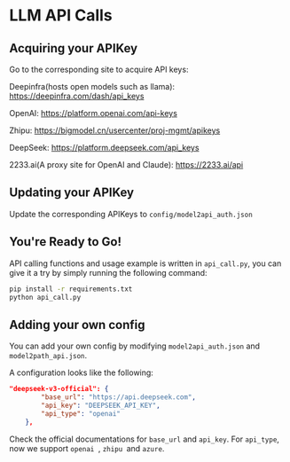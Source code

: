 # LLM API Calls

## Acquiring your APIKey

Go to the corresponding site to acquire API keys:

Deepinfra(hosts open models such as llama): https://deepinfra.com/dash/api_keys

OpenAI: https://platform.openai.com/api-keys

Zhipu: https://bigmodel.cn/usercenter/proj-mgmt/apikeys

DeepSeek: https://platform.deepseek.com/api_keys

2233.ai(A proxy site for OpenAI and Claude): https://2233.ai/api


## Updating your APIKey

Update the corresponding APIKeys to `config/model2api_auth.json`

## You're Ready to Go!

API calling functions and usage example is written in `api_call.py`, you can give it a try by simply running the following command:

```bash
pip install -r requirements.txt
python api_call.py
```

## Adding your own config

You can add your own config by modifying `model2api_auth.json` and `model2path_api.json`.

A configuration looks like the following:

```json
"deepseek-v3-official": {
        "base_url": "https://api.deepseek.com",
        "api_key": "DEEPSEEK_API_KEY",
        "api_type": "openai"
    },
```

Check the official documentations for `base_url` and `api_key`. For `api_type`, now we support `openai `, `zhipu `and `azure`.
